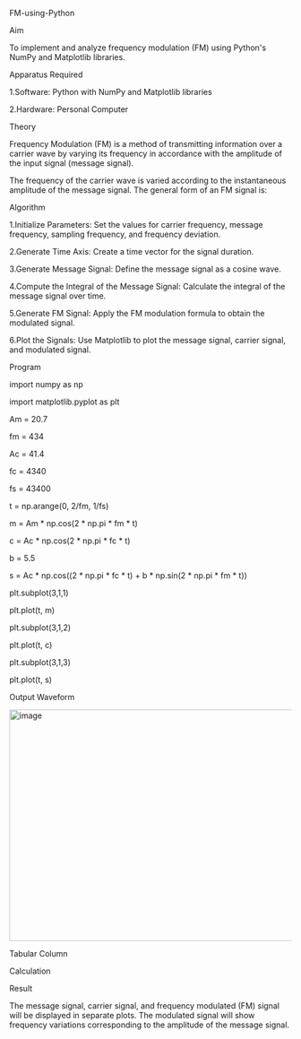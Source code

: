FM-using-Python

Aim

To implement and analyze frequency modulation (FM) using Python's NumPy and Matplotlib libraries.

Apparatus Required

1.Software: Python with NumPy and Matplotlib libraries

2.Hardware: Personal Computer

Theory

Frequency Modulation (FM) is a method of transmitting information over a carrier wave by varying its frequency in accordance with the amplitude of the input signal (message signal). 

The frequency of the carrier wave is varied according to the instantaneous amplitude of the message signal. The general form of an FM signal is:

Algorithm

1.Initialize Parameters: Set the values for carrier frequency, message frequency, sampling frequency, and frequency deviation.

2.Generate Time Axis: Create a time vector for the signal duration.

3.Generate Message Signal: Define the message signal as a cosine wave.

4.Compute the Integral of the Message Signal: Calculate the integral of the message signal over time.

5.Generate FM Signal: Apply the FM modulation formula to obtain the modulated signal.

6.Plot the Signals: Use Matplotlib to plot the message signal, carrier signal, and modulated signal.



Program

import numpy as np

import matplotlib.pyplot as plt

Am = 20.7

fm = 434

Ac = 41.4

fc = 4340

fs = 43400

t = np.arange(0, 2/fm, 1/fs)

m = Am * np.cos(2 * np.pi * fm * t)

c = Ac * np.cos(2 * np.pi * fc * t)

b = 5.5

s = Ac * np.cos((2 * np.pi * fc * t) + b * np.sin(2 * np.pi * fm * t))

plt.subplot(3,1,1)

plt.plot(t, m)

plt.subplot(3,1,2)

plt.plot(t, c)

plt.subplot(3,1,3)

plt.plot(t, s)

Output Waveform

<img width="554" height="413" alt="image" src="https://github.com/user-attachments/assets/1c510dfa-fe17-456d-af6f-0c7153418533" />


Tabular Column

Calculation

Result

The message signal, carrier signal, and frequency modulated (FM) signal will be displayed in separate plots. The modulated signal will show frequency variations corresponding to the amplitude of the message signal.
